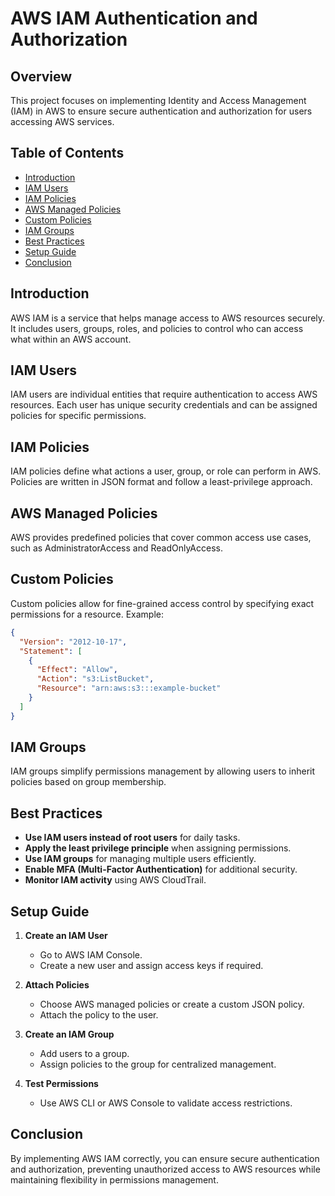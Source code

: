 # AWS IAM Authentication and Authorization

## Overview
This project focuses on implementing Identity and Access Management (IAM) in AWS to ensure secure authentication and authorization for users accessing AWS services.

## Table of Contents
- [Introduction](#introduction)
- [IAM Users](#iam-users)
- [IAM Policies](#iam-policies)
- [AWS Managed Policies](#aws-managed-policies)
- [Custom Policies](#custom-policies)
- [IAM Groups](#iam-groups)
- [Best Practices](#best-practices)
- [Setup Guide](#setup-guide)
- [Conclusion](#conclusion)

## Introduction
AWS IAM is a service that helps manage access to AWS resources securely. It includes users, groups, roles, and policies to control who can access what within an AWS account.

## IAM Users
IAM users are individual entities that require authentication to access AWS resources. Each user has unique security credentials and can be assigned policies for specific permissions.

## IAM Policies
IAM policies define what actions a user, group, or role can perform in AWS. Policies are written in JSON format and follow a least-privilege approach.

## AWS Managed Policies
AWS provides predefined policies that cover common access use cases, such as AdministratorAccess and ReadOnlyAccess.

## Custom Policies
Custom policies allow for fine-grained access control by specifying exact permissions for a resource. Example:

```json
{
  "Version": "2012-10-17",
  "Statement": [
    {
      "Effect": "Allow",
      "Action": "s3:ListBucket",
      "Resource": "arn:aws:s3:::example-bucket"
    }
  ]
}
```

## IAM Groups
IAM groups simplify permissions management by allowing users to inherit policies based on group membership.

## Best Practices
- **Use IAM users instead of root users** for daily tasks.
- **Apply the least privilege principle** when assigning permissions.
- **Use IAM groups** for managing multiple users efficiently.
- **Enable MFA (Multi-Factor Authentication)** for additional security.
- **Monitor IAM activity** using AWS CloudTrail.

## Setup Guide
1. **Create an IAM User**
   - Go to AWS IAM Console.
   - Create a new user and assign access keys if required.

2. **Attach Policies**
   - Choose AWS managed policies or create a custom JSON policy.
   - Attach the policy to the user.

3. **Create an IAM Group**
   - Add users to a group.
   - Assign policies to the group for centralized management.

4. **Test Permissions**
   - Use AWS CLI or AWS Console to validate access restrictions.

## Conclusion
By implementing AWS IAM correctly, you can ensure secure authentication and authorization, preventing unauthorized access to AWS resources while maintaining flexibility in permissions management.
